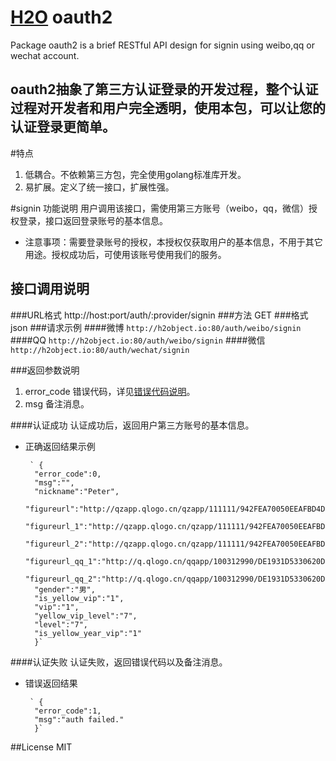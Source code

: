 [H2O](http://h2object.io) oauth2
================

Package oauth2 is a brief RESTful API design for signin using weibo,qq or wechat account.

oauth2抽象了第三方认证登录的开发过程，整个认证过程对开发者和用户完全透明，使用本包，可以让您的认证登录更简单。
------------------------------------------------
#特点
1. 低耦合。不依赖第三方包，完全使用golang标准库开发。
2. 易扩展。定义了统一接口，扩展性强。

#signin 功能说明
用户调用该接口，需使用第三方账号（weibo，qq，微信）授权登录，接口返回登录账号的基本信息。

*  注意事项：需要登录账号的授权，本授权仅获取用户的基本信息，不用于其它用途。授权成功后，可使用该账号使用我们的服务。

## 接口调用说明
###URL格式
http://host:port/auth/:provider/signin
###方法
GET
###格式
json
###请求示例
####微博
`http://h2object.io:80/auth/weibo/signin`
####QQ
`http://h2object.io:80/auth/weibo/signin`
####微信
`http://h2object.io:80/auth/wechat/signin`

###返回参数说明
1.  error_code			错误代码，详见[错误代码说明](http://h2object.io)。
2. msg		备注消息。

####认证成功
认证成功后，返回用户第三方账号的基本信息。
* 正确返回结果示例

       ` {
        "error_code":0,
        "msg":"",
        "nickname":"Peter",
        "figureurl":"http://qzapp.qlogo.cn/qzapp/111111/942FEA70050EEAFBD4DCE2C1FC775E56/30",
        "figureurl_1":"http://qzapp.qlogo.cn/qzapp/111111/942FEA70050EEAFBD4DCE2C1FC775E56/50",
        "figureurl_2":"http://qzapp.qlogo.cn/qzapp/111111/942FEA70050EEAFBD4DCE2C1FC775E56/100",
        "figureurl_qq_1":"http://q.qlogo.cn/qqapp/100312990/DE1931D5330620DBD07FB4A5422917B6/40",
        "figureurl_qq_2":"http://q.qlogo.cn/qqapp/100312990/DE1931D5330620DBD07FB4A5422917B6/100",
        "gender":"男",
        "is_yellow_vip":"1",
        "vip":"1",
        "yellow_vip_level":"7",
        "level":"7",
        "is_yellow_year_vip":"1"
        }`

####认证失败
认证失败，返回错误代码以及备注消息。
* 错误返回结果

       ` {
        "error_code":1,
        "msg":"auth failed."
        }`

##License
MIT